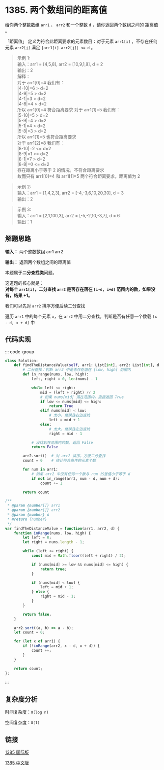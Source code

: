 # 1385. 两个数组间的距离值 <Badge type="tip" text="Easy" />

给你两个整数数组 `arr1` ， `arr2` 和一个整数 `d` ，请你返回两个数组之间的 距离值 。

「距离值」 定义为符合此距离要求的元素数目：对于元素 `arr1[i]` ，不存在任何元素 `arr2[j]` 满足 `|arr1[i]-arr2[j]| <= d` 。

>示例 1:  
输入：arr1 = [4,5,8], arr2 = [10,9,1,8], d = 2   
输出：2   
解释：   
对于 arr1[0]=4 我们有：   
|4-10|=6 > d=2    
|4-9|=5 > d=2    
|4-1|=3 > d=2    
|4-8|=4 > d=2    
所以 arr1[0]=4 符合距离要求
对于 arr1[1]=5 我们有：   
|5-10|=5 > d=2    
|5-9|=4 > d=2    
|5-1|=4 > d=2    
|5-8|=3 > d=2   
所以 arr1[1]=5 也符合距离要求   
对于 arr1[2]=8 我们有：   
|8-10|=2 <= d=2   
|8-9|=1 <= d=2   
|8-1|=7 > d=2   
|8-8|=0 <= d=2   
存在距离小于等于 2 的情况，不符合距离要求    
故而只有 arr1[0]=4 和 arr1[1]=5 两个符合距离要求，距离值为 2   

>示例 2:  
输入：arr1 = [1,4,2,3], arr2 = [-4,-3,6,10,20,30], d = 3  
输出：2

>示例 3:  
输入：arr1 = [2,1,100,3], arr2 = [-5,-2,10,-3,7], d = 6   
输出：1

## 解题思路

**输入：** 两个整数数组 arr1 arr2

**输出：** 返回两个数组之间的距离值

本题属于**二分查找类**问题。

这道题的核心就是：  
**对每个 `arr1[i]`，二分查找 `arr2` 是否存在落在 `[i-d, i+d]` 范围内的数，如果没有，结果 +1。**

我们可以先对 `arr2` 排序方便后续二分查找

遍历 `arr1` 中的每个元素 `x`，在 `arr2` 中用二分查找，判断是否有任意一个数载 `[x - d, x + d]` 中

## 代码实现

::: code-group

```python
class Solution:
    def findTheDistanceValue(self, arr1: List[int], arr2: List[int], d: int) -> int:
        # 二分查找：判断 arr2 中是否存在值在 [low, high] 范围内
        def in_range(nums, low, high):
            left, right = 0, len(nums) - 1

            while left <= right:
                mid = (left + right) // 2
                # 如果 nums[mid] 落在范围内，直接返回 True
                if low <= nums[mid] <= high:
                    return True
                elif nums[mid] < low:
                    # 太小，继续往右边查找
                    left = mid + 1
                else:
                    # 太大，继续往左边查找
                    right = mid - 1

            # 没找到在范围内的数，返回 False
            return False

        arr2.sort()  # 对 arr2 排序，方便二分查找
        count = 0    # 统计符合条件的元素个数

        for num in arr1:
            # 如果 arr2 中没有任何一个数与 num 的差值小于等于 d
            if not in_range(arr2, num - d, num + d):
                count += 1

        return count
```

```javascript
/**
 * @param {number[]} arr1
 * @param {number[]} arr2
 * @param {number} d
 * @return {number}
 */
var findTheDistanceValue = function(arr1, arr2, d) {
    function inRange(nums, low, high) {
        let left = 0;
        let right = nums.length - 1;

        while (left <= right) {
            const mid = Math.floor((left + right) / 2);

            if (nums[mid] >= low && nums[mid] <= high) {
                return true;
            }

            if (nums[mid] < low) {
                left = mid + 1;
            } else {
                right = mid - 1;
            }
        }

        return false;
    }

    arr2.sort((a, b) => a - b);
    let count = 0;

    for (let x of arr1) {
        if (!inRange(arr2, x - d, x + d)) {
            count ++;
        }
    }

    return count;
};
```

:::

## 复杂度分析

时间复杂度：`O(log n)`

空间复杂度：`O(1)`

## 链接

[1385 国际版](hhttps://leetcode.com/problems/find-the-distance-value-between-two-arrays/description/)

[1385 中文版](https://leetcode.cn/problems/find-the-distance-value-between-two-arrays/description/)

